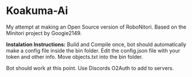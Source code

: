 # Koakuma-Ai
My attempt at making an Open Source version of RoboNitori.
Based on the Minitori project by Googie2149.

__Instalation Instructions:__
Build and Compile once, bot should automatically make a config file inside the bin folder.
Edit the config.json file with your token and other info.
Move objects.txt into the bin folder.

Bot should work at this point.  Use Discords O2Auth to add to servers.
